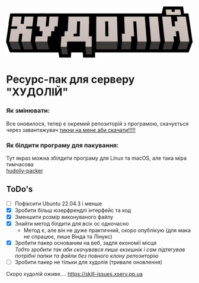 ![Лого](https://github.com/xxanqw/hudoliy-resourcepack/blob/3e22022f440fbe8a61ce429501d7602c1b17a333/src/logo.png)  
# Ресурс-пак для серверу "ХУДОЛІЙ"


### Як змінювати:  
 Все оновилося, тепер є окремий репозиторій з програмою, скачується через завантажувач [тикни на мене аби скачати!!!!!](https://github.com/xxanqw/hudoliy-packer/releases/latest)

### Як білдити програму для пакування:
 Тут якраз можна збілдити програму для Linux та macOS, але така міра тимчасова  
 [hudoliy-packer](https://github.com/xxanqw/hudoliy-packer)

## ToDo's
 - [ ] Пофіксити Ubuntu 22.04.3 і менше
 - [x] Зробити більш юзерфрендлі інтерфейс та код
 - [x] Зменшити розмір виконуваного файлу
 - [x] Знайти метод білдити для всіх ос одночасно
   - Метод є, але він не дуже практичний, скоро опублікую (для мака не спрацює, лише Вінда та Лінукс)
 - [x] Зробити пакер основаним на веб, задля економії місця  
       *Тобто зробити так аби скачувався лише екзешнік і сам підтягував потрібні папки та файли без повного клону репозиторію*
 - [ ] Зробити пакер не тільки для худолія (тривале оновлення)

Скоро худолій оживе.... https://skill-issues.xserv.pp.ua
